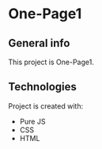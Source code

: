 # One-Page1

## General info
This project is One-Page1.
	
## Technologies
Project is created with:
* Pure JS
* CSS
* HTML
